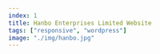 ```yaml
---
index: 1
title: Hanbo Enterprises Limited Website
tags: ["responsive", "wordpress"]
image: "./img/hanbo.jpg"
---
```

